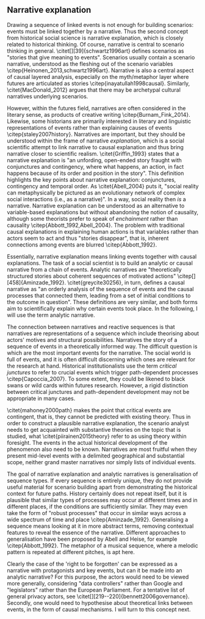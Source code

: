 ## Narrative explanation

Drawing a sequence of linked events is not enough for building scenarios: events must be linked together by a narrative. Thus the second concept from historical social science is narrative explanation, which is closely related to historical thinking.
Of course, narrative is central to scenario thinking in general. \citet[][39]{schwartz1996art} defines scenarios as "stories that give meaning to events". Scenarios usually contain a scenario narrative, understood as the fleshing out of the scenario variables \citep{Heinonen_2013,schwartz1996art}.
Narrative is also a central aspect of causal layered analysis, especially on the myth/metaphor layer where futures are articulated as stories \citep{inayatullah1998causal}.
Similarly, \citet{MacDonald_2012} argues that there may be archetypal cultural narratives underlying scenarios.

However, within the futures field, narratives are often considered in the literary sense, as products of creative writing \citep{Burnam_Fink_2014}.
Likewise, some historians are primarily interested in literary and linguistic representations of events rather than explaining causes of events  \citep{staley2007history}.
Narratives are important, but they should be understood within the frame of narrative *explanation*, which is a social scientific attempt to link narrative to causal explanation and thus bring narrative closer to scientific realism.
\citet{Griffin_1993} states that a narrative explanation is "an unfording, open-ended story fraught with conjunctures and contingency, where what happens, an action, in fact happens because of its order and position in the story".
This definition highlights the key points about narrative explanation: conjunctures, contingency and temporal order.
As \citet{Abell_2004} puts it, "social reality can metaphysically be pictured as an evolutionary network of complex social interactions (i.e., as a narrative)".
In a way, social reality then *is* a narrative.
Narrative explanation can be understood as an alternative to variable-based explanations but without abandoning the notion of causality, although some theorists prefer to speak of *enchainment* rather than causality \citep{Abbott_1992,Abell_2004}.
The problem with traditional causal explanations in explaining human actions is that variables rather than actors seem to act and thus "stories disappear", that is, inherent connections among events are blurred \citep{Abbott_1992}.

Essentially, narrative explanation means linking events together with causal explanations.
The task of a social scientist is to build an analytic or causal narrative from a chain of events.
Analytic narratives are "theoretically structured stories about coherent sequences of motivated actions" \citep[][458]{Aminzade_1992}.
\citet{greycite30256}, in turn, defines a causal narrative as "an orderly analysis of the sequence of events and the causal processes that connected them, leading from a set of initial conditions to the outcome in question".
These definitions are very similar, and both forms aim to scientifically explain why certain events took place.
In the following, I will use the term analytic narrative.

The connection between narratives and reactive sequences is that narratives are representations of a sequence which include theorising about actors' motives and structural possibilities.
Narratives the story of a sequence of events in a theoretically informed way.
The difficult question is which are the most important events for the narrative.
The social world is full of events, and it is often difficult discerning which ones are relevant for the research at hand. Historical institutionalists use the term *critical junctures* to refer to crucial events which trigger path-dependent processes \citep{Capoccia_2007}. To some extent, they could be likened to black swans or wild cards within futures research.
However, a rigid distinction between critical junctures and path-dependent development may not be appropriate in many cases.

\citet{mahoney2000path} makes the point that critical events are contingent, that is, they cannot be predicted with existing theory.
Thus in order to construct a plausible narrative explanation, the scenario analyst needs to get acquainted with substantive theories on the topic that is studied, what \citet{piirainen2015theory} refer to as using theory within foresight.
The events in the actual historical development of the phenomenon also need to be known.
Narratives are most fruitful when they present mid-level events with a delimited geographical and substantial scope, neither grand master narratives nor simply lists of individual events.

The goal of narrative explanation and analytic narratives is generalisation of sequence types.
If every sequence is entirely unique, they do not provide useful material for scenario building apart from demonstrating the historical context for future paths.
History certainly does not repeat itself, but it is plausible that similar types of processes may occur at different times and in different places, if the conditions are sufficiently similar.
They may even take the form of "robust processes" that occur in similar ways across a wide spectrum of time and place \citep{Aminzade_1992}.
Generalising a sequence means looking at it in more abstract terms, removing contextual features to reveal the essence of the narrative.
Different approaches to generalisation have been proposed by Abell and Heise, for example \citep{Abbott_1992}.
The metaphor of a musical sequence, where a melodic pattern is repeated at different pitches, is apt here.

Clearly the case of the 'right to be forgotten' can be expressed as a narrative with protagonists and key events, but can it be made into an analytic narrative?
For this purpose, the actors would need to be viewed more generally, considering "data controllers" rather than Google and "legislators" rather than the European Parliament.
For a tentative list of general privacy actors, see \citet[][219--220]{bennett2006governance}.
Secondly, one would need to hypothesise about theoretical links between events, in the form of causal mechanisms.
I will turn to this concept next.
